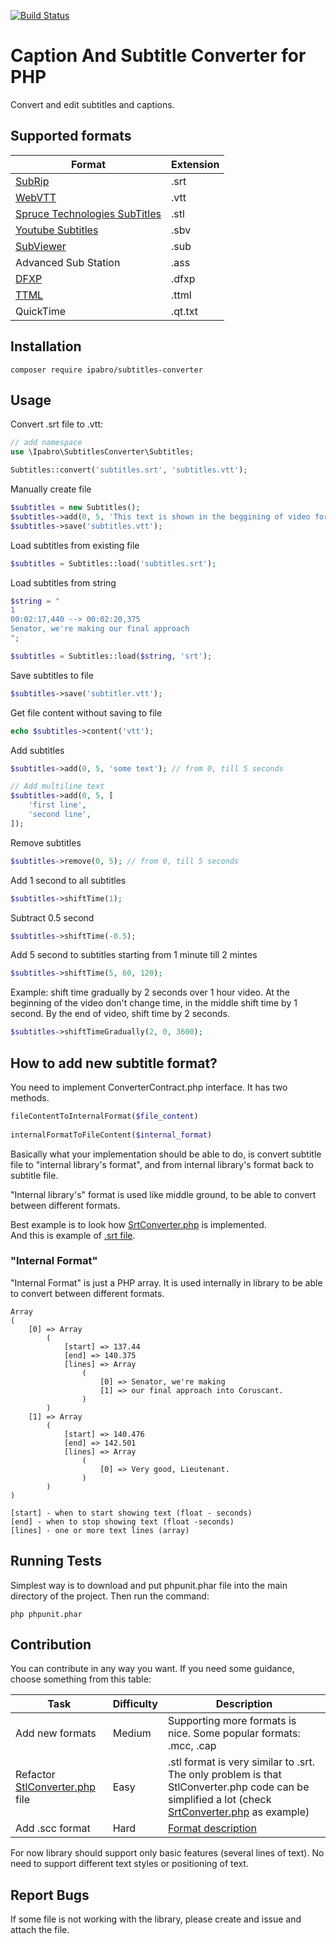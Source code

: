 [![Build Status](https://scrutinizer-ci.com/g/mantas-done/subtitles/badges/build.png?b=master)](https://scrutinizer-ci.com/g/mantas-done/subtitles/build-status/master)

# Caption And Subtitle Converter for PHP

Convert and edit subtitles and captions.

## Supported formats

| Format | Extension |
| --- | --- |
| [SubRip](https://en.wikipedia.org/wiki/SubRip#SubRip_text_file_format) | .srt |
| [WebVTT](https://en.wikipedia.org/wiki/WebVTT) | .vtt |
| [Spruce Technologies SubTitles](https://pastebin.com/ykGM9qjZ) | .stl |
| [Youtube Subtitles](https://webdev-il.blogspot.lt/2010/01/sbv-file-format-for-youtube-subtitles.html) | .sbv |
| [SubViewer](https://wiki.videolan.org/SubViewer) | .sub |
| Advanced Sub Station | .ass |
| [DFXP](https://en.wikipedia.org/wiki/Timed_Text_Markup_Language) | .dfxp |
| [TTML](https://en.wikipedia.org/wiki/Timed_Text_Markup_Language) | .ttml |
| QuickTime | .qt.txt |

## Installation
```
composer require ipabro/subtitles-converter
```

## Usage
Convert .srt file to .vtt:
```php
// add namespace
use \Ipabro\SubtitlesConverter\Subtitles;

Subtitles::convert('subtitles.srt', 'subtitles.vtt');
```

Manually create file
```php
$subtitles = new Subtitles();
$subtitles->add(0, 5, 'This text is shown in the beggining of video for 5 seconds');
$subtitles->save('subtitles.vtt');
```

Load subtitles from existing file
```php
$subtitles = Subtitles::load('subtitles.srt');
```

Load subtitles from string
```php
$string = "
1
00:02:17,440 --> 00:02:20,375
Senator, we're making our final approach
";  

$subtitles = Subtitles::load($string, 'srt');
```

Save subtitles to file
```php
$subtitles->save('subtitler.vtt');
```

Get file content without saving to file
```php
echo $subtitles->content('vtt');
```

Add subtitles
```php
$subtitles->add(0, 5, 'some text'); // from 0, till 5 seconds  

// Add multiline text
$subtitles->add(0, 5, [
    'first line',
    'second line',
]);
````

Remove subtitles
```php
$subtitles->remove(0, 5); // from 0, till 5 seconds
```

Add 1 second to all subtitles
```php
$subtitles->shiftTime(1);
```

Subtract 0.5 second
```php
$subtitles->shiftTime(-0.5);
```

Add 5 second to subtitles starting from 1 minute till 2 mintes 
```php
$subtitles->shiftTime(5, 60, 120);
```

Example: shift time gradually by 2 seconds over 1 hour video. At the beginning of the video don't change time, in the middle shift time by 1 second. By the end of video, shift time by 2 seconds.
```php
$subtitles->shiftTimeGradually(2, 0, 3600);
```

## How to add new subtitle format?

You need to implement ConverterContract.php interface. It has two methods.
```php
fileContentToInternalFormat($file_content)  
  
internalFormatToFileContent($internal_format)
```

Basically what your implementation should be able to do, is convert subtitle file to "internal library's format", and from internal library's format back to subtitle file.

"Internal library's" format is used like middle ground, to be able to convert between different formats.

Best example is to look how [SrtConverter.php](https://github.com/mantas783/subtitle-converter/blob/master/src/code/Converters/SrtConverter.php) is implemented.  
And this is example of [.srt file](https://github.com/mantas783/subtitle-converter/blob/master/tests/files/srt.srt).

### "Internal Format" 

"Internal Format" is just a PHP array. It is used internally in library to be able to convert between different formats.

```
Array
(
    [0] => Array
        (
            [start] => 137.44
            [end] => 140.375
            [lines] => Array
                (
                    [0] => Senator, we're making
                    [1] => our final approach into Coruscant.
                )
        )
    [1] => Array
        (
            [start] => 140.476
            [end] => 142.501
            [lines] => Array
                (
                    [0] => Very good, Lieutenant.
                )
        )
)
```
```
[start] - when to start showing text (float - seconds)
[end] - when to stop showing text (float -seconds)
[lines] - one or more text lines (array)
```

## Running Tests

Simplest way is to download and put phpunit.phar file into the main directory of the project. Then run the command:

```
php phpunit.phar
```

## Contribution

You can contribute in any way you want. If you need some guidance, choose something from this table:

| Task | Difficulty | Description |
| --- | --- | --- |
| Add new formats | Medium | Supporting more formats is nice. Some popular formats: .mcc, .cap |
| Refactor [StlConverter.php](https://github.com/mantas783/subtitle-converter/blob/master/src/code/Converters/StlConverter.php) file | Easy | .stl format is very similar to .srt. The only problem is that StlConverter.php code can be simplified a lot (check [SrtConverter.php](https://github.com/mantas783/subtitle-converter/blob/master/src/code/Converters/SrtConverter.php) as example) |
| Add .scc format | Hard | [Format description](https://en.wikipedia.org/wiki/EIA-608) |

For now library should support only basic features (several lines of text). No need to support different text styles or positioning of text.

## Report Bugs

If some file is not working with the library, please create and issue and attach the file.
